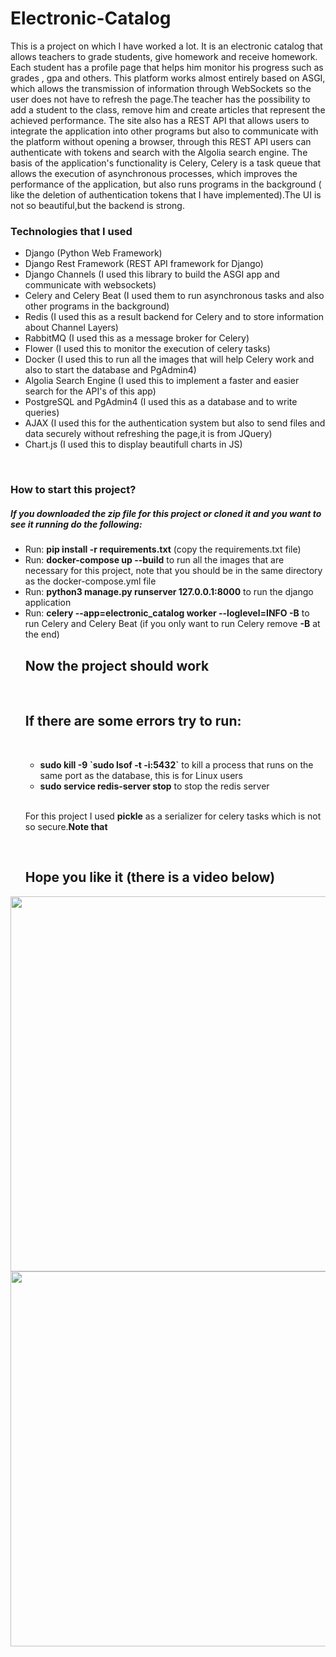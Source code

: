 # Electronic-Catalog

This is a project on which I have worked a lot. It is an electronic catalog that allows teachers to grade students, give homework and receive homework. Each student has a profile page that helps him monitor his progress such as grades , gpa and others. This platform works almost entirely based on ASGI, which allows the transmission of information through WebSockets so the user does not have to refresh the page.The teacher has the possibility to add a student to the class, remove him and create articles that represent the achieved performance. The site also has a REST API that allows users to integrate the application into other programs but also to communicate with the platform without opening a browser, through this REST API users can authenticate with tokens and search with the Algolia search engine. The basis of the application's functionality is Celery, Celery is a task queue that allows the execution of asynchronous processes, which improves the performance of the application, but also runs programs in the background ( like the deletion of authentication tokens that I have implemented).The UI is not so beautiful,but the backend is strong.

<h3>Technologies that I used</h3>

<ul>
  <li>Django (Python Web Framework)</li>
  <li>Django Rest Framework (REST API framework for Django)</li>
  <li>Django Channels (I used this library to build the ASGI app and communicate with websockets)</li>
  <li>Celery and Celery Beat (I used them to run asynchronous tasks and also other programs in the background)</li>
  <li>Redis (I used this as a result backend for Celery and to store information about Channel Layers)</li>
  <li>RabbitMQ (I used this as a message broker for Celery)</li>
  <li>Flower (I used this to monitor the execution of celery tasks)</li>
  <li>Docker (I used this to run all the images that will help Celery work and also to start the database and PgAdmin4)</li>
  <li>Algolia Search Engine (I used this to implement a faster and easier search for the API's of this app)</li>
  <li>PostgreSQL and PgAdmin4 (I used this as a database and to write queries)</li>
  <li>AJAX (I used this for the authentication system but also to send files and data securely without refreshing the page,it is from JQuery)</li>
  <li>Chart.js (I used this to display beautifull charts in JS)</li>
</ul>
<br>
<h3>How to start this project?</h3>
<h5>If you downloaded the zip file for this project or cloned it and you want to see it running do the following: </h5>
<ul>
  <li>Run: <b>pip install -r requirements.txt</b> (copy the requirements.txt file)</li>
  <li>Run: <b>docker-compose up --build</b> to run all the images that are necessary for this project, note that you should be in the same directory as the docker-compose.yml file</li>
  <li>Run: <b>python3 manage.py runserver 127.0.0.1:8000</b> to run the django application</li>
  <li>Run: <b>celery --app=electronic_catalog worker --loglevel=INFO -B</b> to run Celery and Celery Beat (if you only want to run Celery remove <b>-B</b> at the end)</li>
  <h2>Now the project should work</h2>
  <br>
  <h2>If there are some errors try to run:</h2>
  <br>
  <ul>
    <li><b>sudo kill -9 `sudo lsof -t -i:5432`</b> to kill a process that runs on the same port as the database, this is for Linux users</li>
    <li><b>sudo service redis-server stop</b> to stop the redis server</li>
  </ul>
  <br>
  <p>For this project I used <b>pickle</b> as a serializer for celery tasks which is not so secure.<b>Note that</b></p>
  <br>
  <h2>Hope you like it (there is a video below)</h2>
</ul>

<img width="600" src="https://i.postimg.cc/Fs0QwRjg/Screenshot-from-2024-03-15-20-01-53.png">
<img width="600" src = "https://i.postimg.cc/XY867z1r/Screenshot-from-2024-03-15-20-02-37.png">
